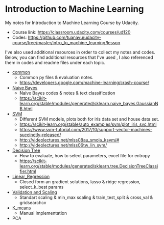 # Introduction to Machine Learning

My notes for Introduction to Machine Learning Course by Udacity.

- Course link: https://classroom.udacity.com/courses/ud120
- Codes: https://github.com/tuanavu/udacity-course/tree/master/intro_to_machine_learning/lesson

I've also used additional resources in order to collect my notes and codes. Below, you can find additional 
resources that I've used , I also referenced them in codes and readme files under each topic.

- [common](common)
    - Common py files & evaluation notes.
    - https://developers.google.com/machine-learning/crash-course/
- [Naive Bayes](Naive_Bayes)
    - Naive Bayes codes & notes & text classification
    - https://scikit-learn.org/stable/modules/generated/sklearn.naive_bayes.GaussianNB.html
- [SVM](SVM)
    - Different SVM models, plots both for iris data set and house data set. 
    - https://scikit-learn.org/stable/auto_examples/svm/plot_iris_svc.html
    - https://www.svm-tutorial.com/2017/10/support-vector-machines-succinctly-released/
    - http://videolectures.net/mlss08au_smola_ksvm/#
    - http://videolectures.net/mlss06tw_lin_svm/   
- [Decision Tree](Decision_Tree)
    - How to evaluate, how to select parameters, excel file for entropy
    - https://scikit-learn.org/stable/modules/generated/sklearn.tree.DecisionTreeClassifier.html
- [Linear_Regression](Linear_Regression)
    - Closed form an gradient solutions, lasso & ridge regression, select_k_best params
- [Validation and Scaling](Validation_and_Scaling)
    - Standart scaling & min_max scaling & train_test_split & cross_val & gridsearchcv
- [K_means](K_means)
    - Manual implementation
- PCA



